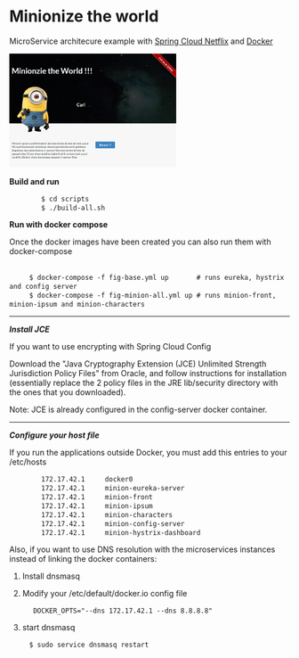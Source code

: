 Minionize the world
===================

MicroService architecure example with [Spring Cloud Netflix](http://cloud.spring.io/spring-cloud-netflix/)  and [Docker](https://docker.com)

![Minionize the world](https://github.com/ehdez73/minionize-the-world/blob/master/minionize-the-world.png)


**Build and run**
 

```
        $ cd scripts
        $ ./build-all.sh
```
 

**Run with docker compose**

 Once the docker images have been created you can also run them with docker-compose
 
```

     $ docker-compose -f fig-base.yml up       # runs eureka, hystrix and config server
     $ docker-compose -f fig-minion-all.yml up # runs minion-front, minion-ipsum and minion-characters
```

---
***Install JCE***

If you want to use encrypting with Spring Cloud Config

   Download the "Java Cryptography Extension (JCE) Unlimited Strength Jurisdiction Policy Files" from Oracle, and follow instructions for installation (essentially replace the 2 policy files in the JRE lib/security directory with the ones that you downloaded).

Note: JCE is already configured in the config-server docker container.

--- 
***Configure your host file***

If you run the applications outside Docker, you must add this entries to your /etc/hosts

```
        172.17.42.1     docker0
        172.17.42.1     minion-eureka-server
        172.17.42.1     minion-front
        172.17.42.1     minion-ipsum
        172.17.42.1     minion-characters
        172.17.42.1     minion-config-server
        172.17.42.1     minion-hystrix-dashboard
```

Also, if you want to use DNS resolution with the microservices instances instead of linking the docker containers:

1. Install dnsmasq

2. Modify your /etc/default/docker.io config file
```  
      DOCKER_OPTS="--dns 172.17.42.1 --dns 8.8.8.8"
```
3.  start dnsmasq
``` 
     $ sudo service dnsmasq restart
```     

